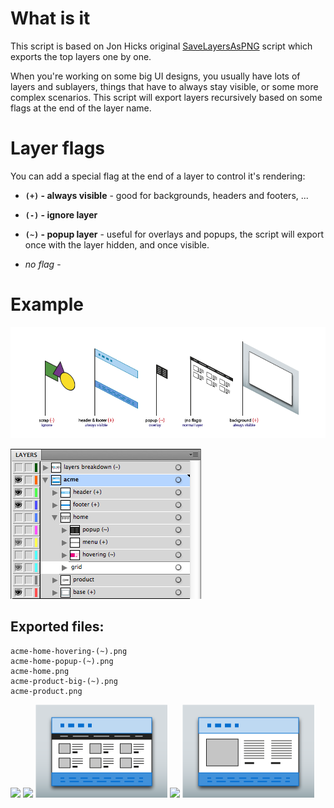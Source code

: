 # What is it

This script is based on Jon Hicks original [SaveLayersAsPNG][SaveLayersAsPNG] script
which exports the top layers one by one.

When you're working on some big UI designs, you usually have lots of layers and sublayers, things that have to always stay visible, or some more complex scenarios.
This script will export layers recursively based on some flags at the end of the layer name.

# Layer flags

You can add a special flag at the end of a layer to control it's rendering:

* **`(+)` - always visible** - good for backgrounds, headers and footers, ...
	
* **`(-)` - ignore layer**

* **`(~)` - popup layer** - useful for overlays and popups, the script will export once with the layer hidden, and once visible.

* *no flag* - 

# Example

![](sample/overlay.png)

![](sample/layers.png)

## Exported files:

	acme-home-hovering-(~).png
	acme-home-popup-(~).png
	acme-home.png
	acme-product-big-(~).png
	acme-product.png

![](sample/export/acme-home-hovering-\(~\).png)
![](sample/export/acme-home-popup-\(~\).png)
![](sample/export/acme-home.png)
![](sample/export/acme-product-big-\(~\).png)
![](sample/export/acme-product.png)

[SaveLayersAsPNG]: http://www.hicksdesign.co.uk/journal/illustrator-exporting-layers-to-png